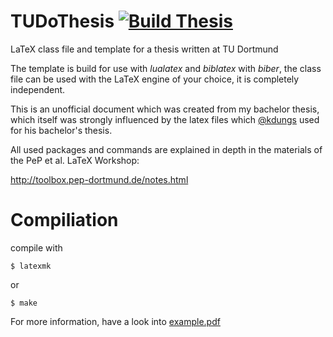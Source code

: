 # TUDoThesis [![Build Thesis](https://github.com/maxnoe/tudothesis/actions/workflows/build.yml/badge.svg)](https://github.com/maxnoe/tudothesis/actions/workflows/build.yml)

LaTeX class file and template for a thesis written at TU Dortmund

The template is build for use with _lualatex_ and _biblatex_ with _biber_,
the class file can be used with the LaTeX engine of your choice, it is completely independent.

This is an unofficial document which was created from my bachelor thesis, which itself
was strongly influenced by the latex files which [@kdungs](https://github.com/kdungs) used for his bachelor's thesis.

All used packages and commands are explained
in depth in the materials of the PeP et al. LaTeX Workshop:

http://toolbox.pep-dortmund.de/notes.html


# Compiliation

compile with
```
$ latexmk
```

or
```
$ make
```

For more information, have a look into [example.pdf](https://github.com/maxnoe/TuDoThesis/blob/master/example.pdf)
